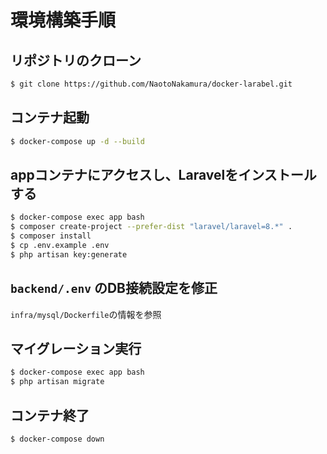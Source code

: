 # 環境構築手順

## リポジトリのクローン

```sh
$ git clone https://github.com/NaotoNakamura/docker-larabel.git
```

## コンテナ起動

```sh
$ docker-compose up -d --build
```

## appコンテナにアクセスし、Laravelをインストールする

```sh
$ docker-compose exec app bash
$ composer create-project --prefer-dist "laravel/laravel=8.*" .
$ composer install
$ cp .env.example .env
$ php artisan key:generate
```

## ``backend/.env`` のDB接続設定を修正

``infra/mysql/Dockerfile``の情報を参照

## マイグレーション実行

```sh
$ docker-compose exec app bash
$ php artisan migrate
```

## コンテナ終了

```sh
$ docker-compose down
```